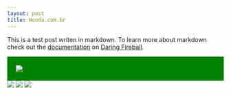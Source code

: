 ```yaml
---
layout: post
title: Honda.com.br
---
```



This is a test post writen in markdown. To learn more about markdown check out the [documentation](http://daringfireball.net/projects/markdown/) on [Daring Fireball](http://daringfireball.net/).

<div style="background-color:green;padding:20px;">
<img src="http://the100.ru/images/football/id1282/roberto-rivelino-football-228.jpg"/>
</div>
<img src="http://www.radiotimes.com/rt-service/image/render/Roberto_Rivelino.jpg?imageUrl=http://static.radiotimes.com.edgesuite.net/pa/44/27/webRobertoRivelino.jpg&width=580&height=327&quality=85&specialisation=tv&mode=crop"/>
<img src="http://www.myfootballfacts.com/2754.jpg"/>
<img src="http://24.media.tumblr.com/tumblr_ludgjqZR711qmyf06o1_400.jpg"/>
